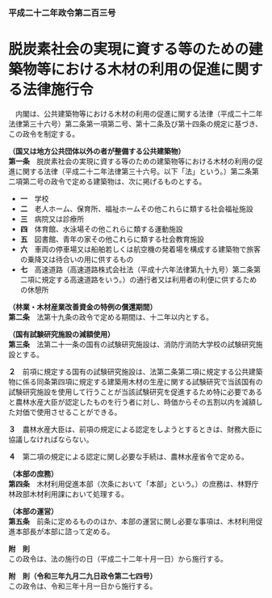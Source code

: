 ### 平成二十二年政令第二百三号  
# 脱炭素社会の実現に資する等のための建築物等における木材の利用の促進に関する法律施行令  
　内閣は、公共建築物等における木材の利用の促進に関する法律（平成二十二年法律第三十六号）第二条第一項第二号、第十二条及び第十四条の規定に基づき、この政令を制定する。  
  
**（国又は地方公共団体以外の者が整備する公共建築物）**  
**第一条**　脱炭素社会の実現に資する等のための建築物等における木材の利用の促進に関する法律（平成二十二年法律第三十六号。以下「法」という。）第二条第二項第二号の政令で定める建築物は、次に掲げるものとする。  
* **一**　学校  
* **二**　老人ホーム、保育所、福祉ホームその他これらに類する社会福祉施設  
* **三**　病院又は診療所  
* **四**　体育館、水泳場その他これらに類する運動施設  
* **五**　図書館、青年の家その他これらに類する社会教育施設  
* **六**　車両の停車場又は船舶若しくは航空機の発着場を構成する建築物で旅客の乗降又は待合いの用に供するもの  
* **七**　高速道路（高速道路株式会社法（平成十六年法律第九十九号）第二条第二項に規定する高速道路をいう。）の通行者又は利用者の利便に供するための休憩所  
  
**（林業・木材産業改善資金の特例の償還期間）**  
**第二条**　法第十九条の政令で定める期間は、十二年以内とする。  
  
**（国有試験研究施設の減額使用）**  
**第三条**　法第二十一条の国有の試験研究施設は、消防庁消防大学校の試験研究施設とする。  
  
**２**　前項に規定する国有の試験研究施設は、法第二条第二項に規定する公共建築物に係る同条第四項に規定する建築用木材の生産に関する試験研究で当該国有の試験研究施設を使用して行うことが当該試験研究を促進するため特に必要であると農林水産大臣が認定したものを行う者に対し、時価からその五割以内を減額した対価で使用させることができる。  
  
**３**　農林水産大臣は、前項の規定による認定をしようとするときは、財務大臣に協議しなければならない。  
  
**４**　第二項の規定による認定に関し必要な手続は、農林水産省令で定める。  
  
**（本部の庶務）**  
**第四条**　木材利用促進本部（次条において「本部」という。）の庶務は、林野庁林政部木材利用課において処理する。  
  
**（本部の運営）**  
**第五条**　前条に定めるもののほか、本部の運営に関し必要な事項は、木材利用促進本部長が本部に諮って定める。  
  
**附　則**  
この政令は、法の施行の日（平成二十二年十月一日）から施行する。  
  
**附　則（令和三年九月二九日政令第二七四号）**  
この政令は、令和三年十月一日から施行する。  
  
